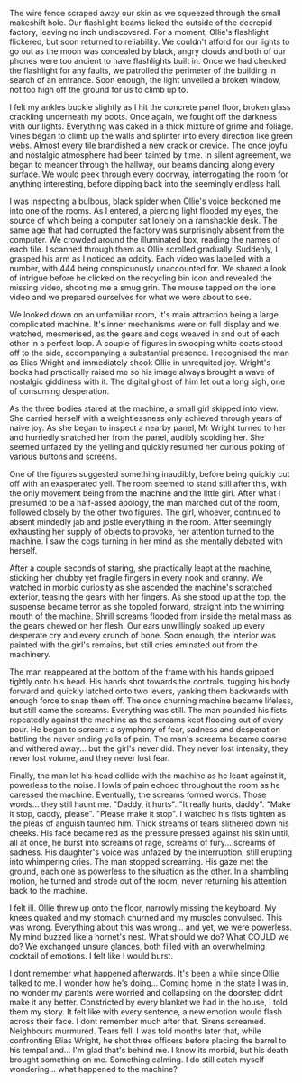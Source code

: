 The wire fence scraped away our skin as we squeezed through the small makeshift hole. Our flashlight beams licked the outside of the decrepid factory, leaving no inch undiscovered. For a moment, Ollie's flashlight flickered, but soon returned to reliability. We couldn't afford for our lights to go out as the moon was concealed by black, angry clouds and both of our phones were too ancient to have flashlights built in. Once we had checked the flashlight for any faults, we patrolled the perimeter of the building in search of an entrance. Soon enough, the light unveiled a broken window, not too high off the ground for us to climb up to. 

I felt my ankles buckle slightly as I hit the concrete panel floor, broken glass crackling underneath my boots. Once again, we fought off the darkness with our lights. Everything was caked in a thick mixture of grime and foliage. Vines began to climb up the walls and splinter into every direction like green webs. Almost every tile brandished a new crack or crevice. The once joyful and nostalgic atmosphere had been tainted by time. In silent agreement, we began to meander through the hallway, our beams dancing along every surface. We would peek through every doorway, interrogating the room for anything interesting, before dipping back into the seemingly endless hall.

I was inspecting a bulbous, black spider when Ollie's voice beckoned me into one of the rooms. As I entered, a piercing light flooded my eyes, the source of which being a computer sat lonely on a ramshackle desk. The same age that had corrupted the factory was surprisingly absent from the computer. We crowded around the illuminated box, reading the names of each file. I scanned through them as Ollie scrolled gradually. Suddenly, I grasped his arm as I noticed an oddity. Each video was labelled with a number, with 444 being conspicuously unaccounted for. We shared a look of intrigue before he clicked on the recycling bin icon and revealed the missing video, shooting me a smug grin. The mouse tapped on the lone video and we prepared ourselves for what we were about to see.

We looked down on an unfamiliar room, it's main attraction being a large, complicated machine. It's inner mechanisms were on full display and we watched, mesmerised, as the gears and cogs weaved in and out of each other in a perfect loop. A couple of figures in swooping white coats stood off to the side, accompanying a substantial presence. I recognised the man as Elias Wright and immediately shook Ollie in unrequited joy. Wright's books had practically raised me so his image always brought a wave of nostalgic giddiness with it. The digital ghost of him let out a long sigh, one of consuming desperation. 

As the three bodies stared at the machine, a small girl skipped into view. She carried herself with a weightlessness only achieved through years of naive joy. As she began to inspect a nearby panel, Mr Wright turned to her and hurriedly snatched her from the panel, audibly scolding her. She seemed unfazed by the yelling and quickly resumed her curious poking of various buttons and screens. 

One of the figures suggested something inaudibly, before being quickly cut off with an exasperated yell. The room seemed to stand still after this, with the only movement being from the machine and the little girl. After what I presumed to be a half-assed apology, the man marched out of the room, followed closely by the other two figures. The girl, whoever, continued to absent mindedly jab and jostle everything in the room. After seemingly exhausting her supply of objects to provoke, her attention turned to the machine. I saw the cogs turning in her mind as she mentally debated with herself.

After a couple seconds of staring, she practically leapt at the machine, sticking her chubby yet fragile fingers in every nook and cranny. We watched in morbid curiosity as she ascended the machine's scratched exterior, teasing the gears with her fingers. As she stood up at the top, the suspense became terror as she toppled forward, straight into the whirring mouth of the machine. Shrill screams flooded from inside the metal mass as the gears chewed on her flesh. Our ears unwillingly soaked up every desperate cry and every crunch of bone. Soon enough, the interior was painted with the girl's remains, but still cries eminated out from the machinery.

The man reappeared at the bottom of the frame with his hands gripped tightly onto his head. His hands shot towards the controls, tugging his body forward and quickly latched onto two levers, yanking them backwards with enough force to snap them off. The once churning machine became lifeless, but still came the screams. Everything was still. The man pounded his fists repeatedly against the machine as the screams kept flooding out of every pour. He began to scream: a symphony of fear, sadness and desperation battling the never ending yells of pain. The man's screams became coarse and withered away... but the girl's never did. They never lost intensity, they never lost volume,  and they never lost fear.

Finally, the man let his head collide with the machine as he leant against it, powerless to the noise. Howls of pain echoed throughout the room as he caressed the machine. Eventually, the screams formed words. Those words... they still haunt me. "Daddy, it hurts". "It really hurts, daddy". "Make it stop, daddy, please". "Please make it stop". I watched his fists tighten as the pleas of anguish taunted him. Thick streams of tears slithered down his cheeks. His face became red as the pressure pressed against his skin until, all at once, he burst into screams of rage, screams of fury... screams of sadness. His daughter's voice was unfazed by the interruption, still erupting into whimpering cries. The man stopped screaming. His gaze met the ground, each one as powerless to the situation as the other. In a shambling motion, he turned and strode out of the room, never returning his attention back to the machine.

I felt ill. Ollie threw up onto the floor, narrowly missing the keyboard. My knees quaked and my stomach churned and my muscles convulsed. This was wrong. Everything about this was wrong... and yet, we were powerless. My mind buzzed like a hornet's nest. What should we do? What COULD we do? We exchanged unsure glances, both filled with an overwhelming cocktail of emotions. I felt like I would burst. 

I dont remember what happened afterwards. It's been a while since Ollie talked to me. I wonder how he's doing... Coming home in the state I was in, no wonder my parents were worried and collapsing on the doorstep didnt make it any better. Constricted by every blanket we had in the house, I told them my story. It felt like with every sentence, a new emotion would flash across their face. I dont remember much after that. Sirens screamed. Neighbours murmured. Tears fell. I was told months later that, while confronting Elias Wright, he shot three officers before placing the barrel to his tempal and... I'm glad that's behind me. I know its morbid, but his death brought something on me. Something calming. I do still catch myself wondering... what happened to the machine?